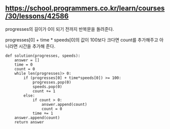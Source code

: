 ## https://school.programmers.co.kr/learn/courses/30/lessons/42586

progresses의 길이가 0이 되기 전까지 반복문을 돌려준다.

progresses[0] + time * speeds[0]의 값이 100보다 크다면 count를 추가해주고 아니라면 시간을 추가해 준다.

```
def solution(progresses, speeds):
    answer = []
    time = 0
    count = 0
    while len(progresses)> 0:
        if (progresses[0] + time*speeds[0]) >= 100:
            progresses.pop(0)
            speeds.pop(0)
            count += 1
        else:
            if count > 0:
                answer.append(count)
                count = 0
            time += 1
    answer.append(count)
    return answer
